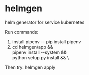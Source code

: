 # helmgen
helm generator for service kubernetes

Run commands: 
1. install pipenv -- pip install pipenv
2. cd helmgen/app && \
pipenv install --system && \
python setup.py install && \ 

Then try: helmgen apply